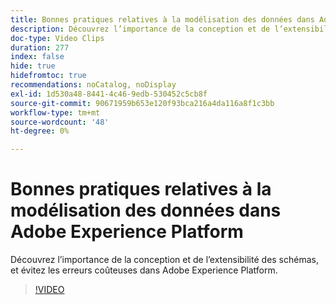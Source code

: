 ```yaml
---
title: Bonnes pratiques relatives à la modélisation des données dans Adobe Experience Platform
description: Découvrez l’importance de la conception et de l’extensibilité des schémas, et évitez les erreurs coûteuses dans Adobe Experience Platform.
doc-type: Video Clips
duration: 277
index: false
hide: true
hidefromtoc: true
recommendations: noCatalog, noDisplay
exl-id: 1d530a48-8441-4c46-9edb-530452c5cb8f
source-git-commit: 90671959b653e120f93bca216a4da116a8f1c3bb
workflow-type: tm+mt
source-wordcount: '48'
ht-degree: 0%

---
```


# Bonnes pratiques relatives à la modélisation des données dans Adobe Experience Platform

Découvrez l’importance de la conception et de l’extensibilité des schémas, et évitez les erreurs coûteuses dans Adobe Experience Platform.

<!-- 85_S655_3442541_276_best-practices-for-data-modeling-in-adobe-experience-platform -->
>[!VIDEO](https://video.tv.adobe.com/v/3458291/?learn=on&enablevpops=true)
